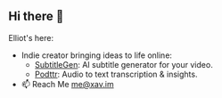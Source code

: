 ## Hi there 👋

<!--
**elliotodyl/elliotodyl** is a ✨ _special_ ✨ repository because its `README.md` (this file) appears on your GitHub profile.

Here are some ideas to get you started:

- 🔭 I’m currently working on ...
- 🌱 I’m currently learning ...
- 👯 I’m looking to collaborate on ...
- 🤔 I’m looking for help with ...
- 💬 Ask me about ...
- 📫 How to reach me: ...
- 😄 Pronouns: ...
- ⚡ Fun fact: ...
-->

Elliot's here:

- Indie creator bringing ideas to life online:
    - [SubtitleGen](https://subtitlegen.com): AI subtitle generator for your video.
    - [Podttr](https://podttr.com): Audio to text transcription & insights.
- 📫 Reach Me [me@xav.im](mailto:me@xav.im)
